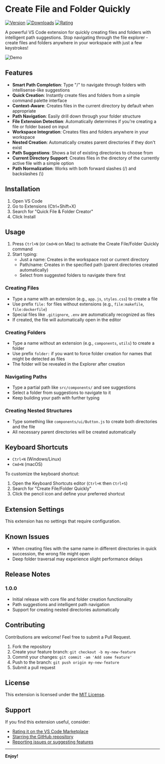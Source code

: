 # Create File and Folder Quickly

[![Version](https://img.shields.io/visual-studio-marketplace/v/ArunShresthaa.create-file-folder-quickly)](https://marketplace.visualstudio.com/items?itemName=ArunShresthaa.create-file-folder-quickly)
[![Downloads](https://img.shields.io/visual-studio-marketplace/d/ArunShresthaa.create-file-folder-quickly)](https://marketplace.visualstudio.com/items?itemName=ArunShresthaa.create-file-folder-quickly)
[![Rating](https://img.shields.io/visual-studio-marketplace/r/ArunShresthaa.create-file-folder-quickly)](https://marketplace.visualstudio.com/items?itemName=ArunShresthaa.create-file-folder-quickly&ssr=false#review-details)

A powerful VS Code extension for quickly creating files and folders with intelligent path suggestions. Stop navigating through the file explorer - create files and folders anywhere in your workspace with just a few keystrokes!

![Demo](https://raw.githubusercontent.com/ArunShresthaa/Create-File-and-Folder/main/images/demo.gif)

## Features

- **Smart Path Completion**: Type "/" to navigate through folders with intellisense-like suggestions
- **Quick Creation**: Instantly create files and folders from a simple command palette interface
- **Context-Aware**: Creates files in the current directory by default when appropriate
- **Path Navigation**: Easily drill down through your folder structure
- **File Extension Detection**: Automatically determines if you're creating a file or folder based on input
- **Workspace Integration**: Creates files and folders anywhere in your workspace
- **Nested Creation**: Automatically creates parent directories if they don't exist
- **Path Suggestions**: Shows a list of existing directories to choose from
- **Current Directory Support**: Creates files in the directory of the currently active file with a simple option
- **Path Normalization**: Works with both forward slashes (/) and backslashes (\\)

## Installation

1. Open VS Code
2. Go to Extensions (Ctrl+Shift+X)
3. Search for "Quick File & Folder Creator"
4. Click Install

## Usage

1. Press `Ctrl+N` (or `Cmd+N` on Mac) to activate the Create File/Folder Quickly command
2. Start typing:
   - Just a name: Creates in the workspace root or current directory
   - Path/name: Creates in the specified path (parent directories created automatically)
   - Select from suggested folders to navigate there first

### Creating Files

- Type a name with an extension (e.g., `app.js`, `styles.css`) to create a file
- Use prefix `file:` for files without extensions (e.g., `file:makefile`, `file:dockerfile`)
- Special files like `.gitignore`, `.env` are automatically recognized as files
- If created, the file will automatically open in the editor

### Creating Folders

- Type a name without an extension (e.g., `components`, `utils`) to create a folder
- Use prefix `folder:` if you want to force folder creation for names that might be detected as files
- The folder will be revealed in the Explorer after creation

### Navigating Paths

- Type a partial path like `src/components/` and see suggestions
- Select a folder from suggestions to navigate to it
- Keep building your path with further typing

### Creating Nested Structures

- Type something like `components/ui/Button.js` to create both directories and the file
- All necessary parent directories will be created automatically

## Keyboard Shortcuts

- `Ctrl+N` (Windows/Linux)
- `Cmd+N` (macOS)

To customize the keyboard shortcut:

1. Open the Keyboard Shortcuts editor (`Ctrl+K` then `Ctrl+S`)
2. Search for "Create File/Folder Quickly"
3. Click the pencil icon and define your preferred shortcut

## Extension Settings

This extension has no settings that require configuration.

## Known Issues

- When creating files with the same name in different directories in quick succession, the wrong file might open
- Deep folder traversal may experience slight performance delays

## Release Notes

### 1.0.0

- Initial release with core file and folder creation functionality
- Path suggestions and intelligent path navigation
- Support for creating nested directories automatically

## Contributing

Contributions are welcome! Feel free to submit a Pull Request.

1. Fork the repository
2. Create your feature branch: `git checkout -b my-new-feature`
3. Commit your changes: `git commit -am 'Add some feature'`
4. Push to the branch: `git push origin my-new-feature`
5. Submit a pull request

## License

This extension is licensed under the [MIT License](https://github.com/ArunShresthaa/Create-File-and-Folder/blob/main/LICENSE).

## Support

If you find this extension useful, consider:

- [Rating it on the VS Code Marketplace](https://marketplace.visualstudio.com/items?itemName=ArunShresthaa.create-file-folder-quickly&ssr=false#review-details)
- [Starring the GitHub repository](https://github.com/ArunShresthaa/Create-File-and-Folder)
- [Reporting issues or suggesting features](https://github.com/ArunShresthaa/Create-File-and-Folder/issues)

---

**Enjoy!**
